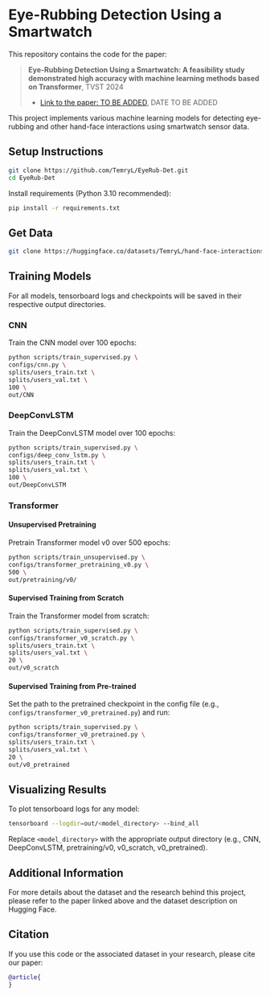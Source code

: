 # Eye-Rubbing Detection Using a Smartwatch

This repository contains the code for the paper:

> **Eye-Rubbing Detection Using a Smartwatch: A feasibility study demonstrated high accuracy with machine learning methods based on Transformer**, TVST 2024
>
> - [Link to the paper: TO BE ADDED](), DATE TO BE ADDED

This project implements various machine learning models for detecting eye-rubbing and other hand-face interactions using smartwatch sensor data.

## Setup Instructions

```bash
git clone https://github.com/TemryL/EyeRub-Det.git
cd EyeRub-Det
```

Install requirements (Python 3.10 recommended):

```bash
pip install -r requirements.txt
```

## Get Data

```bash
git clone https://huggingface.co/datasets/TemryL/hand-face-interactions data/
```

## Training Models

For all models, tensorboard logs and checkpoints will be saved in their respective output directories.

### CNN

Train the CNN model over 100 epochs:

```bash
python scripts/train_supervised.py \
configs/cnn.py \
splits/users_train.txt \
splits/users_val.txt \
100 \
out/CNN
```

### DeepConvLSTM

Train the DeepConvLSTM model over 100 epochs:

```bash
python scripts/train_supervised.py \
configs/deep_conv_lstm.py \
splits/users_train.txt \
splits/users_val.txt \
100 \
out/DeepConvLSTM
```

### Transformer

#### Unsupervised Pretraining

Pretrain Transformer model v0 over 500 epochs:

```bash
python scripts/train_unsupervised.py \
configs/transformer_pretraining_v0.py \
500 \
out/pretraining/v0/
```

#### Supervised Training from Scratch

Train the Transformer model from scratch:

```bash
python scripts/train_supervised.py \
configs/transformer_v0_scratch.py \
splits/users_train.txt \
splits/users_val.txt \
20 \
out/v0_scratch
```

#### Supervised Training from Pre-trained

Set the path to the pretrained checkpoint in the config file (e.g., `configs/transformer_v0_pretrained.py`) and run:

```bash
python scripts/train_supervised.py \
configs/transformer_v0_pretrained.py \
splits/users_train.txt \
splits/users_val.txt \
20 \
out/v0_pretrained
```

## Visualizing Results

To plot tensorboard logs for any model:

```bash
tensorboard --logdir=out/<model_directory> --bind_all
```

Replace `<model_directory>` with the appropriate output directory (e.g., CNN, DeepConvLSTM, pretraining/v0, v0_scratch, v0_pretrained).

## Additional Information

For more details about the dataset and the research behind this project, please refer to the paper linked above and the dataset description on Hugging Face.

## Citation

If you use this code or the associated dataset in your research, please cite our paper:

```bibtex
@article{
}
```
